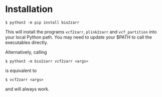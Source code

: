 # Installation


```
$ python3 -m pip install bio2zarr
```

This will install the programs ``vcf2zarr``, ``plink2zarr`` and ``vcf_partition``
into your local Python path. You may need to update your $PATH to call the
executables directly.

Alternatively, calling
```
$ python3 -m bio2zarr vcf2zarr <args>
```
is equivalent to

```
$ vcf2zarr <args>
```
and will always work.

